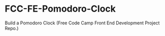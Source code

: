 # FCC-FE-Pomodoro-Clock
Build a Pomodoro Clock (Free Code Camp Front End Development Project Repo.)
